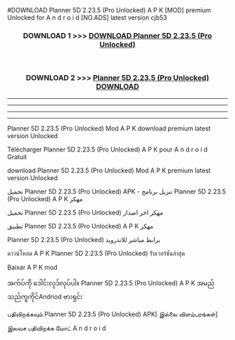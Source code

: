 #DOWNLOAD Planner 5D  2.23.5 (Pro Unlocked) A P K [MOD] premium Unlocked for A n d r o i d [NO.ADS] latest version cjb53



<div align="center">

<h3>DOWNLOAD 1 >>> <a href="https://teeasianyam.web.app?sq=Planner 5D  2.23.5 (Pro Unlocked)">DOWNLOAD Planner 5D  2.23.5 (Pro Unlocked) </a></h3><br>

<h3>DOWNLOAD 2 >>> <a href="https://teeasianyam.web.app?sq=Planner 5D  2.23.5 (Pro Unlocked) ">Planner 5D  2.23.5 (Pro Unlocked)  DOWNLOAD </a></h3>

</div>


----------------------------------------------------------

----------------------------------------------------------

----------------------------------------------------------

----------------------------------------------------------


Planner 5D  2.23.5 (Pro Unlocked)  Mod A P K download premium latest version Unlocked

Télécharger Planner 5D  2.23.5 (Pro Unlocked)  A P K pour A n d r o i d Gratuit

download Planner 5D  2.23.5 (Pro Unlocked)  Mod A P K premium latest version Unlocked

تحميل Planner 5D  2.23.5 (Pro Unlocked)  APK - تنزيل برنامج Planner 5D  2.23.5 (Pro Unlocked)  A P K مهكر

تحميل Planner 5D  2.23.5 (Pro Unlocked)  مهكر اخر اصدار

تطبيق Planner 5D  2.23.5 (Pro Unlocked)  A P K مهكر

Planner 5D  2.23.5 (Pro Unlocked)  برابط مباشر للاندرويد

ดาวน์โหลด A P K Planner 5D  2.23.5 (Pro Unlocked)  รับเวอร์ชันล่าสุด

Baixar A P K mod

အက်ပ်ကို ဒေါင်းလုဒ်လုပ်ပါ။ Planner 5D  2.23.5 (Pro Unlocked)  A P K အမည်သည်ကူကိုင်Andriod ဗားရှင်း

பதிவிறக்கவும் Planner 5D  2.23.5 (Pro Unlocked)  APK[ இல்லை விளம்பரங்கள்] 
 
இலவச பதிவிறக்க மோட் A n d r o i d



